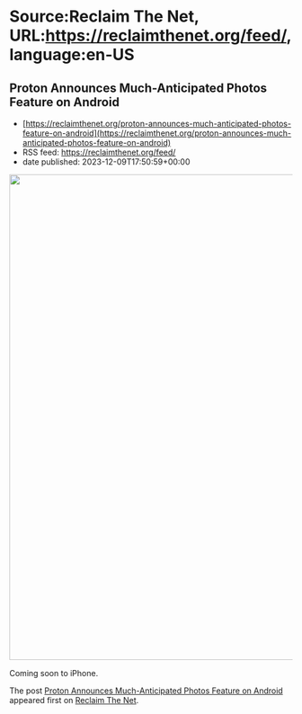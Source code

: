 # Source:Reclaim The Net, URL:https://reclaimthenet.org/feed/, language:en-US

## Proton Announces Much-Anticipated Photos Feature on Android
 - [https://reclaimthenet.org/proton-announces-much-anticipated-photos-feature-on-android](https://reclaimthenet.org/proton-announces-much-anticipated-photos-feature-on-android)
 - RSS feed: https://reclaimthenet.org/feed/
 - date published: 2023-12-09T17:50:59+00:00

<a href="https://reclaimthenet.org/proton-announces-much-anticipated-photos-feature-on-android" rel="nofollow" title="Proton Announces Much-Anticipated Photos Feature on Android"><img alt="" class="webfeedsFeaturedVisual wp-post-image" height="864" src="https://reclaimthenet.org/wp-content/uploads/2023/12/proton-photos.jpg" style="display: block; margin: auto; margin-bottom: 15px;" width="1536" /></a><p>Coming soon to iPhone.</p>
<p>The post <a href="https://reclaimthenet.org/proton-announces-much-anticipated-photos-feature-on-android">Proton Announces Much-Anticipated Photos Feature on Android</a> appeared first on <a href="https://reclaimthenet.org">Reclaim The Net</a>.</p>

